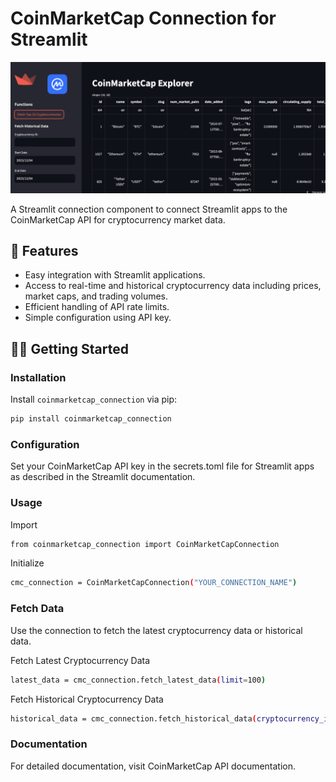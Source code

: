 # CoinMarketCap Connection for Streamlit
![Alt text](img/app.png)

A Streamlit connection component to connect Streamlit apps to the CoinMarketCap API for cryptocurrency market data.

## 🚀 Features
- Easy integration with Streamlit applications.
- Access to real-time and historical cryptocurrency data including prices, market caps, and trading volumes.
- Efficient handling of API rate limits.
- Simple configuration using API key.

## 🧑‍🎓 Getting Started
### Installation
Install `coinmarketcap_connection` via pip:
```bash
pip install coinmarketcap_connection
```

### Configuration
Set your CoinMarketCap API key in the secrets.toml file for Streamlit apps as described in the Streamlit documentation.

### Usage
Import
```bash
from coinmarketcap_connection import CoinMarketCapConnection
```
Initialize
```bash
cmc_connection = CoinMarketCapConnection("YOUR_CONNECTION_NAME")
```

### Fetch Data
Use the connection to fetch the latest cryptocurrency data or historical data.

Fetch Latest Cryptocurrency Data
```bash
latest_data = cmc_connection.fetch_latest_data(limit=100)
```
Fetch Historical Cryptocurrency Data
```bash
historical_data = cmc_connection.fetch_historical_data(cryptocurrency_id=1, start_date='2023-01-01', end_date='2023-01-31')
```
### Documentation
For detailed documentation, visit CoinMarketCap API documentation.
